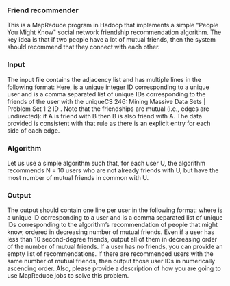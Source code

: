 ### Friend recommender
This is a MapReduce program in Hadoop that implements a simple "People You Might Know"
social network friendship recommendation algorithm. The key idea is that if two people have
a lot of mutual friends, then the system should recommend that they connect with each other.

### Input   
The input file contains the adjacency list and has multiple lines in the following format:
<User><TAB><Friends>
Here, <User> is a unique integer ID corresponding to a unique user and <Friends> is a
comma separated list of unique IDs corresponding to the friends of the user with the uniqueCS 246: Mining Massive Data Sets | Problem Set 1 2
ID <User>. Note that the friendships are mutual (i.e., edges are undirected): if A is friend
with B then B is also friend with A. The data provided is consistent with that rule as there
is an explicit entry for each side of each edge.

### Algorithm   
Let us use a simple algorithm such that, for each user U, the algorithm recommends N = 10 users who are not already friends with U, but have the most number of
mutual friends in common with U.

### Output   
The output should contain one line per user in the following format:
<User><TAB><Recommendations>
where <User> is a unique ID corresponding to a user and <Recommendations> is a comma
separated list of unique IDs corresponding to the algorithm’s recommendation of people that
<User> might know, ordered in decreasing number of mutual friends. Even if a user has
less than 10 second-degree friends, output all of them in decreasing order of the number of
mutual friends. If a user has no friends, you can provide an empty list of recommendations.
If there are recommended users with the same number of mutual friends, then output those
user IDs in numerically ascending order.
Also, please provide a description of how you are going to use MapReduce jobs to solve this
problem. 
